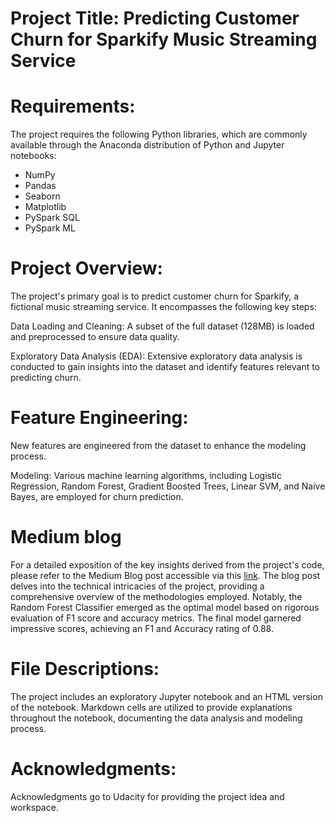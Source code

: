 # Project Title: Predicting Customer Churn for Sparkify Music Streaming Service
# Requirements: 
The project requires the following Python libraries, which are commonly available through the Anaconda distribution of Python and Jupyter notebooks:

- NumPy
- Pandas
- Seaborn
- Matplotlib
- PySpark SQL
- PySpark ML
# Project Overview:
The project's primary goal is to predict customer churn for Sparkify, a fictional music streaming service. It encompasses the following key steps:

Data Loading and Cleaning: A subset of the full dataset (128MB) is loaded and preprocessed to ensure data quality.

Exploratory Data Analysis (EDA): Extensive exploratory data analysis is conducted to gain insights into the dataset and identify features relevant to predicting churn.

# Feature Engineering: 
New features are engineered from the dataset to enhance the modeling process.

Modeling: Various machine learning algorithms, including Logistic Regression, Random Forest, Gradient Boosted Trees, Linear SVM, and Naive Bayes, are employed for churn prediction.

# Medium blog
For a detailed exposition of the key insights derived from the project's code, please refer to the Medium Blog post accessible via this [link]([url](https://medium.com/@thienthuan08061999/predicting-customer-churn-with-pyspark-saving-your-business-b3ee69557a3f)). The blog post delves into the technical intricacies of the project, providing a comprehensive overview of the methodologies employed. Notably, the Random Forest Classifier emerged as the optimal model based on rigorous evaluation of F1 score and accuracy metrics. The final model garnered impressive scores, achieving an F1 and Accuracy rating of 0.88.

# File Descriptions:
The project includes an exploratory Jupyter notebook and an HTML version of the notebook. Markdown cells are utilized to provide explanations throughout the notebook, documenting the data analysis and modeling process.

# Acknowledgments:
Acknowledgments go to Udacity for providing the project idea and workspace.
